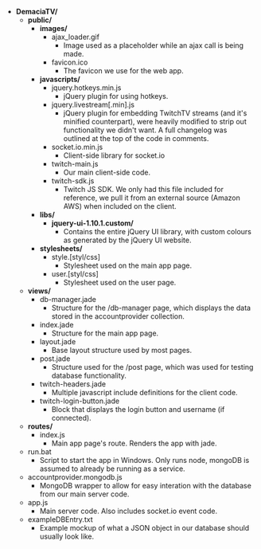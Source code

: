 - **DemaciaTV/**
  - **public/**
     - **images/**
         - ajax_loader.gif
             - Image used as a placeholder while an ajax call is being made.
         - favicon.ico
             - The favicon we use for the web app.
     - **javascripts/**
         - jquery.hotkeys.min.js
             - jQuery plugin for using hotkeys.
         - jquery.livestream[.min].js
             - jQuery plugin for embedding TwitchTV streams (and it's minified counterpart), were heavily modified to strip out functionality we didn't want. A full changelog was outlined at the top of the code in comments.
         - socket.io.min.js
             - Client-side library for socket.io
         - twitch-main.js
             - Our main client-side code.
         - twitch-sdk.js
             - Twitch JS SDK. We only had this file included for reference, we pull it from an external source (Amazon AWS) when included on the client.
     - **libs/**
         - **jquery-ui-1.10.1.custom/**
             - Contains the entire jQuery UI library, with custom colours as generated by the jQuery UI website.
     - **stylesheets/**
         - style.[styl/css]
             - Stylesheet used on the main app page.
         - user.[styl/css]
             - Stylesheet used on the user page.
  - **views/**
     - db-manager.jade
         - Structure for the /db-manager page, which displays the data stored in the accountprovider collection.
     - index.jade
         - Structure for the main app page.
     - layout.jade
         - Base layout structure used by most pages.
     - post.jade
         - Structure used for the /post page, which was used for testing database functionality.
     - twitch-headers.jade
         - Multiple javascript include definitions for the client code.
     - twitch-login-button.jade
         - Block that displays the login button and username (if connected).
  - **routes/**
     - index.js
         - Main app page's route. Renders the app with jade.
  - run.bat
     - Script to start the app in Windows. Only runs node, mongoDB is assumed to already be running as a service.
  - accountprovider.mongodb.js
     - MongoDB wrapper to allow for easy interation with the database from our main server code.
  - app.js
     - Main server code. Also includes socket.io event code.
  - exampleDBEntry.txt
     - Example mockup of what a JSON object in our database should usually look like.
